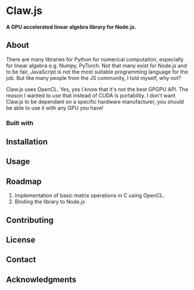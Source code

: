 # Claw.js

**A GPU accelerated linear algebra library for Node.js.**

## About

There are many libraries for Python for numerical computation, especially for linear algebra e.g. Numpy, PyTorch. Not that many exist for Node.js and to be fair, JavaScript is not the most suitable programming language for the job. But like many people from the JS community, I told myself, why not?

Claw.js uses OpenCL. Yes, yes I know that it's not the best GPGPU API. The reason I wanted to use that instead of CUDA is portability. I don't want Claw.js to be dependant on a specific hardware manufacturer, you should be able to use it with any GPU you have!

### Built with

## Installation

## Usage

## Roadmap

1. Implementation of basic matrix operations in C using OpenCL.
2. Binding the library to Node.js

## Contributing

## License

## Contact

## Acknowledgments
